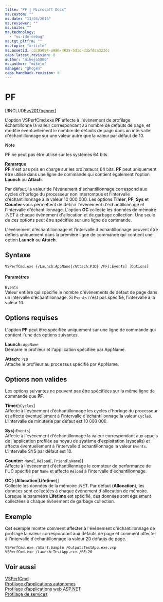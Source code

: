 ```yaml
---
title: "PF | Microsoft Docs"
ms.custom: ""
ms.date: "11/04/2016"
ms.reviewer: ""
ms.suite: ""
ms.technology: 
  - "vs-ide-debug"
ms.tgt_pltfrm: ""
ms.topic: "article"
ms.assetid: cdc0a094-a986-4629-bd1c-dd5fdca323dc
caps.latest.revision: 8
author: "mikejo5000"
ms.author: "mikejo"
manager: "ghogen"
caps.handback.revision: 8
---
```

# PF
[!INCLUDE[vs2017banner](../code-quality/includes/vs2017banner.md)]

L'option VSPerfCmd.exe **PF** affecte à l'événement de profilage échantillonné la valeur correspondant au nombre de défauts de page, et modifie éventuellement le nombre de défauts de page dans un intervalle d'échantillonnage sur une valeur autre que la valeur par défaut de 10.  
  
> [!NOTE]
>  PF ne peut pas être utilisé sur les systèmes 64 bits.  
  
 **Remarque**  
 **PF** n'est pas pris en charge sur les ordinateurs 64 bits. **PF** peut uniquement être utilisé dans une ligne de commande qui contient également l'option **Launch** ou **Attach**.  
  
 Par défaut, la valeur de l'événement d'échantillonnage correspond aux cycles d'horloge du processeur non interrompus et l'intervalle d'échantillonnage a la valeur 10 000 000.  Les options **Timer**, **PF**, **Sys** et **Counter** vous permettent de définir l'événement d'échantillonnage et l'intervalle d'échantillonnage.  L'option **GC** collecte les données de mémoire .NET à chaque événement d'allocation et de garbage collection.  Une seule de ces options peut être spécifiée sur une ligne de commande.  
  
 L'événement d'échantillonnage et l'intervalle d'échantillonnage peuvent être définis uniquement dans la première ligne de commande qui contient une option **Launch** ou **Attach**.  
  
## Syntaxe  
  
```  
VSPerfCmd.exe {/Launch:AppName|/Attach:PID} /PF[:Events] [Options]  
```  
  
#### Paramètres  
 `Events`  
 Valeur entière qui spécifie le nombre d'événements de défaut de page dans un intervalle d'échantillonnage.  Si `Events` n'est pas spécifié, l'intervalle a la valeur 10.  
  
## Options requises  
 L'option **PF** peut être spécifiée uniquement sur une ligne de commande qui contient l'une des options suivantes.  
  
 **Launch:** `AppName`  
 Démarre le profileur et l'application spécifiée par AppName.  
  
 **Attach:** `PID`  
 Attache le profileur au processus spécifié par AppName.  
  
## Options non valides  
 Les options suivantes ne peuvent pas être spécifiées sur la même ligne de commande que **PF**.  
  
 **Timer**\[**:**`Cycles`\]  
 Affecte à l'événement d'échantillonnage les cycles d'horloge du processeur et affecte éventuellement à l'intervalle d'échantillonnage la valeur `Cycles`.  L'intervalle de minuterie par défaut est 10 000 000.  
  
 **Sys**\[**:**`Events`\]  
 Affecte à l'événement d'échantillonnage la valeur correspondant aux appels de l'application profilée au noyau de système d'exploitation \(syscalls\) et affecte éventuellement à l'intervalle d'échantillonnage la valeur `Events`.  L'intervalle SYS par défaut est 10.  
  
 **Counter:** `Name`\[`,Reload`\[`,FriendlyName`\]\]  
 Affecte à l'événement d'échantillonnage le compteur de performance de l'UC spécifié par `Name` et affecte `Reload` à l'intervalle d'échantillonnage.  
  
 **GC**\[**:**{**Allocation**&#124;**Lifetime**}\]  
 Collecte les données de la mémoire .NET.  Par défaut \(**Allocation**\), les données sont collectées à chaque événement d'allocation de mémoire.  Lorsque le paramètre **Lifetime** est spécifié, des données sont également collectées à chaque événement de garbage collection.  
  
## Exemple  
 Cet exemple montre comment affecter à l'événement d'échantillonnage de profilage la valeur correspondant aux défauts de page et comment affecter à l'intervalle d'échantillonnage la valeur 20 défauts de page.  
  
```  
VSPerfCmd.exe /Start:Sample /Output:TestApp.exe.vsp  
VSPerfCmd.exe /Launch:TestApp.exe /PF:20  
```  
  
## Voir aussi  
 [VSPerfCmd](../profiling/vsperfcmd.md)   
 [Profilage d’applications autonomes](../profiling/command-line-profiling-of-stand-alone-applications.md)   
 [Profilage d’applications web ASP.NET](../profiling/command-line-profiling-of-aspnet-web-applications.md)   
 [Profilage de services](../profiling/command-line-profiling-of-services.md)